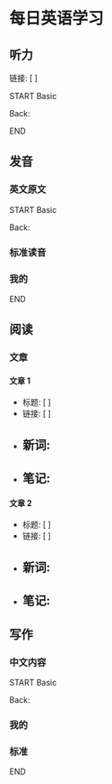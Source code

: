 # 每日英语学习

## 听力
链接: [ ]

START
Basic

Back: 

END

## 发音
### 英文原文
START
Basic

Back: 
### 标准读音


### 我的

END
## 阅读
### 文章
#### 文章 1
- 标题: [ ]
- 链接: [ ]
- 新词:
  - 
- 笔记:
  - 

#### 文章 2
- 标题: [ ]
- 链接: [ ]
- 新词:
  - 
- 笔记:
  - 

## 写作
### 中文内容
START
Basic

Back: 
### 我的

### 标准

END